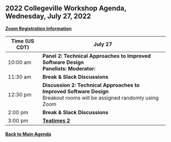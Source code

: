 
## 2022 Collegeville Workshop Agenda, Wednesday, July 27, 2022

[**Zoom Registration Information**]()

| **Time (US CDT)**| **July 27** |
|---|---|
| 10:00 am | **Panel 2: Technical Approaches to Improved Software Design** <br> **Panelists:** **Moderator:** |
| 11:30 am | **Break & Slack Discussions** |
| 12:30 pm | **Discussion 2: Technical Approaches to Improved Software Design** <br> Breakout rooms will be assigned randomly using Zoom |
| 2:00 pm | **Break & Slack Discussions** |
| 3:00 pm | [**Teatimes 2**](WorkshopResources/TeatimeThemes/TeatimeThemeList.md) |

#### [Back to Main Agenda](Agenda.md)
